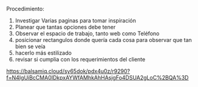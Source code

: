 Procedimiento:
1. Investigar Varias paginas para tomar inspiración 
2. Planear que tantas opciones debe tener 
3. Observar el espacio de trabajo, tanto web como Teléfono
4. posicionar rectangulos donde quería cada cosa para observar que tan bien se veía
5. hacerlo más estilizado
6. revisar si cumplia con los requerimientos del cliente

https://balsamiq.cloud/sy65dok/pdx4u0z/r9290?f=N4IgUiBcCMA0IDkpxAYWfAMhkAhHAsjgFo4DSUA2gLoC%2BQA%3D 
